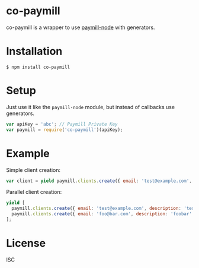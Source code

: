 co-paymill
==========

co-paymill is a wrapper to use [paymill-node](https://github.com/komola/paymill-node) with generators.

Installation
============

```
$ npm install co-paymill
```

Setup
=====
Just use it like the `paymill-node` module, but instead of callbacks use generators.

```js
var apiKey = 'abc'; // Paymill Private Key
var paymill = require('co-paymill')(apiKey);
```

Example
=======

Simple client creation:

```js
var client = yield paymill.clients.create({ email: 'test@example.com', description: 'test' });
```

Parallel client creation:
```js
yield [
  paymill.clients.create({ email: 'test@example.com', description: 'test' }),
  paymill.clients.create({ email: 'foo@bar.com', description: 'foobar' });
];
```

License
=======
ISC
